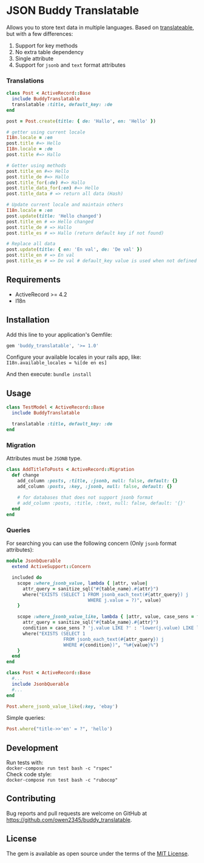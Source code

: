 # JSON Buddy Translatable

Allows you to store text data in multiple languages. Based on [translateable](https://github.com/olegantonyan/translateable), but with a few differences:

1. Support for key methods
2. No extra table dependency
3. Single attribute
4. Support for `jsonb` and `text` format attributes

### Translations
```ruby
class Post < ActiveRecord::Base
  include BuddyTranslatable
  translatable :title, default_key: :de
end

post = Post.create(title: { de: 'Hallo', en: 'Hello' })

# getter using current locale
I18n.locale = :en
post.title #=> Hello
I18n.locale = :de
post.title #=> Hallo

# Getter using methods
post.title_en #=> Hello
post.title_de #=> Hallo
post.title_for(:de) #=> Hallo
post.title_data_for(:en) #=> Hello
post.title_data # => return all data (Hash)

# Update current locale and maintain others
I18n.locale = :en
post.update(title: 'Hello changed')
post.title_en # => Hello changed
post.title_de # => Hallo
post.title_es # => Hallo (return default key if not found)

# Replace all data
post.update(title: { en: 'En val', de: 'De val' })
post.title_en # => En val
post.title_es # => De val # default_key value is used when not defined
```

## Requirements
- ActiveRecord >= 4.2
- I18n

## Installation

Add this line to your application's Gemfile:

```ruby
gem 'buddy_translatable', '>= 1.0'
```

Configure your available locales in your rails app, like:
```I18n.available_locales = %i[de en es]```

And then execute:
``` bundle install ```

## Usage

```ruby
class TestModel < ActiveRecord::Base
  include BuddyTranslatable

  translatable :title, default_key: :de
end
```

### Migration

Attributes must be `JSONB` type.
```ruby
class AddTitleToPosts < ActiveRecord::Migration
  def change
    add_column :posts, :title, :jsonb, null: false, default: {}
    add_column :posts, :key, :jsonb, null: false, default: {}
    
    # for databases that does not support jsonb format
    # add_column :posts, :title, :text, null: false, default: '{}'
  end
end
```

### Queries

For searching you can use the following concern (Only `jsonb` format attributes):
```ruby
module JsonbQuerable
  extend ActiveSupport::Concern

  included do
    scope :where_jsonb_value, lambda { |attr, value|
      attr_query = sanitize_sql("#{table_name}.#{attr}")
      where("EXISTS (SELECT 1 FROM jsonb_each_text(#{attr_query}) j
                              WHERE j.value = ?)", value)
    }

    scope :where_jsonb_value_like, lambda { |attr, value, case_sens = false|
      attr_query = sanitize_sql("#{table_name}.#{attr}")
      condition = case_sens ? 'j.value LIKE ?' : 'lower(j.value) LIKE lower(?)'
      where("EXISTS (SELECT 1
                     FROM jsonb_each_text(#{attr_query}) j
                     WHERE #{condition})", "%#{value}%")
    }
  end
end

class Post < ActiveRecord::Base
  #...
  include JsonbQuerable
  #...
end

Post.where_jsonb_value_like(:key, 'ebay')
```
Simple queries:
```ruby
Post.where("title->>'en' = ?", 'hello')
```

## Development
Run tests with:    
`docker-compose run test bash -c "rspec"`    
Check code style:    
`docker-compose run test bash -c "rubocop"`    


## Contributing

Bug reports and pull requests are welcome on GitHub at https://github.com/owen2345/buddy_translatable.

## License
The gem is available as open source under the terms of the [MIT License](http://opensource.org/licenses/MIT).

